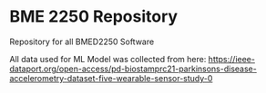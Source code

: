 # BME 2250 Repository
Repository for all BMED2250 Software

All data used for ML Model was collected from here:
https://ieee-dataport.org/open-access/pd-biostamprc21-parkinsons-disease-accelerometry-dataset-five-wearable-sensor-study-0
